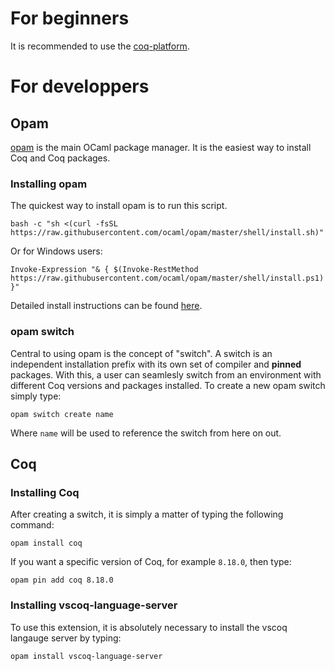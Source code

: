 # For beginners

It is recommended to use the [coq-platform](https://github.com/coq/platform?tab=readme-ov-file#installation).

# For developpers

## Opam

[opam](https://opam.ocaml.org/) is the main OCaml package manager. It is the easiest way to install Coq and Coq packages.

### Installing opam
The quickest way to install opam is to run this script.
```
bash -c "sh <(curl -fsSL https://raw.githubusercontent.com/ocaml/opam/master/shell/install.sh)"
```
Or for Windows users:
```
Invoke-Expression "& { $(Invoke-RestMethod https://raw.githubusercontent.com/ocaml/opam/master/shell/install.ps1) }"
```
Detailed install instructions can be found [here](https://opam.ocaml.org/doc/Install.html).

### opam switch
Central to using opam is the concept of "switch". A switch is an independent installation prefix with its own set of compiler and **pinned** packages.
With this, a user can seamlesly switch from an environment with different Coq versions and packages installed.
To create a new opam switch simply type:
```
opam switch create name
```
Where ```name``` will be used to reference the switch from here on out.

## Coq

### Installing Coq
After creating a switch, it is simply a matter of typing the following command:
```
opam install coq
```
If you want a specific version of Coq, for example ```8.18.0```, then type:
```
opam pin add coq 8.18.0
```

### Installing vscoq-language-server

To use this extension, it is absolutely necessary to install the vscoq langauge server by typing:
```
opam install vscoq-language-server
```
